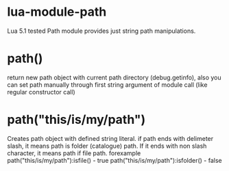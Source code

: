 # lua-module-path
Lua 5.1 tested Path module provides just string path manipulations.

# path()
return new path object with current path directory (debug.getinfo), also you can set path manually through first string argument of module call (like regular constructor call)

# path("this/is/my/path")
Creates path object with defined string literal. if path ends with delimeter slash, it means path is folder (catalogue) path.
If it ends with non slash character, it means path if file path.
forexample
path("this/is/my/path"):isfile() - true
path("this/is/my/path"):isfolder() - false
